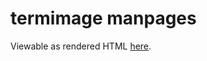 # termimage manpages

Viewable as rendered HTML [here](https://cdn.rawgit.com/nabijaczleweli/termimage/man/termimage.1.html).
